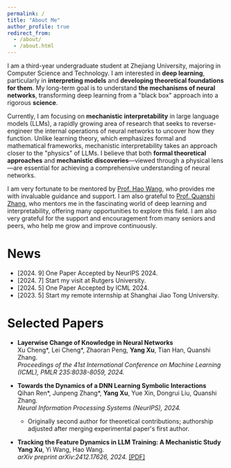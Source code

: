 ```yaml
---
permalink: /
title: "About Me"
author_profile: true
redirect_from: 
  - /about/
  - /about.html
---
```

<meta name="google-site-verification" content="3jHCvvjjHd8hV4pVSWJ0hARkGtHqr54KgdCJ_YRbXQo" />

I am a third-year undergraduate student at Zhejiang University, majoring in Computer Science and Technology. I am interested in **deep learning**, particularly in **interpreting models** and **developing theoretical foundations for them**. My long-term goal is to understand **the mechanisms of neural networks**, transforming deep learning from a "black box" approach into a rigorous **science**.

Currently, I am focusing on **mechanistic interpretability** in large language models (LLMs), a rapidly growing area of research that seeks to reverse-engineer the internal operations of neural networks to uncover how they function. Unlike learning theory, which emphasizes formal and mathematical frameworks, mechanistic interpretability takes an approach closer to the "physics" of LLMs. I believe that both **formal theoretical approaches** and **mechanistic discoveries**—viewed through a physical lens—are essential for achieving a comprehensive understanding of neural networks.

I am very fortunate to be mentored by [Prof. Hao Wang](http://www.wanghao.in/), who provides me with invaluable guidance and support. I am also grateful to [Prof. Quanshi Zhang](http://qszhang.com/), who mentors me in the fascinating world of deep learning and interpretability, offering many opportunities to explore this field. I am also very grateful for the support and encouragement from many seniors and peers, who help me grow and improve continuously.

News
======
- [2024. 9] One Paper Accepted by NeurIPS 2024.
- [2024. 7] Start my visit at Rutgers University.
- [2024. 5] One Paper Accepted by ICML 2024.
- [2023. 5] Start my remote internship at Shanghai Jiao Tong University.

Selected Papers
======

- **Layerwise Change of Knowledge in Neural Networks**  
  Xu Cheng\*, Lei Cheng\*, Zhaoran Peng, **Yang Xu**, Tian Han, Quanshi Zhang.  
  *Proceedings of the 41st International Conference on Machine Learning (ICML), PMLR 235:8038-8059, 2024.*

- **Towards the Dynamics of a DNN Learning Symbolic Interactions**  
  Qihan Ren\*, Junpeng Zhang\*, **Yang Xu**, Yue Xin, Dongrui Liu, Quanshi Zhang.  
  *Neural Information Processing Systems (NeurIPS), 2024.*
    - Originally second author for theoretical contributions; authorship adjusted after merging experimental paper's first author.

- **Tracking the Feature Dynamics in LLM Training: A Mechanistic Study**  
  **Yang Xu**, Yi Wang, Hao Wang.  
  *arXiv preprint arXiv:2412.17626, 2024.*
  [\[PDF\]](\files\arXiv_v2.pdf)

